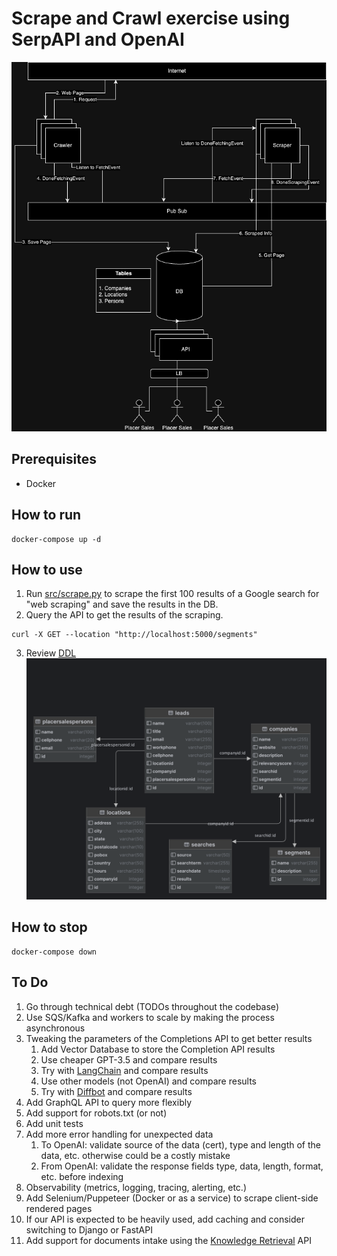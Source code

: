 # Scrape and Crawl exercise using SerpAPI and OpenAI
![edos.png](docs%2Fedos.png)
## Prerequisites
  - Docker

## How to run
```shell
docker-compose up -d
```

## How to use
1. Run [src/scrape.py](src/scrape.py) to scrape the first 100 results of a Google search for "web scraping" and save the results in the DB.
2. Query the API to get the results of the scraping.
```shell
curl -X GET --location "http://localhost:5000/segments"
```
3. Review [DDL](db/schema.sql)
   ![schema.png](schema/schema.png)

## How to stop
```shell
docker-compose down
```

## To Do
1. Go through technical debt (TODOs throughout the codebase)
2. Use SQS/Kafka and workers to scale by making the process asynchronous
3. Tweaking the parameters of the Completions API to get better results 
   1. Add Vector Database to store the Completion API results 
   2. Use cheaper GPT-3.5 and compare results
   3. Try with [LangChain](https://anileo.medium.com/building-a-web-scraper-for-scraping-contact-information-from-google-search-a2d9ff53f9ba) and compare results 
   4. Use other models (not OpenAI) and compare results
   5. Try with [Diffbot](https://app.diffbot.com/get-started/) and compare results
4. Add GraphQL API to query more flexibly
5. Add support for robots.txt (or not)
6. Add unit tests 
7. Add more error handling for unexpected data
   1. To OpenAI: validate source of the data (cert), type and length of the data, etc. otherwise could be a costly mistake
   2. From OpenAI: validate the response fields type, data, length, format, etc. before indexing
8. Observability (metrics, logging, tracing, alerting, etc.)
9. Add Selenium/Puppeteer (Docker or as a service) to scrape client-side rendered pages
10. If our API is expected to be heavily used, add caching and consider switching to Django or FastAPI
11. Add support for documents intake using the [Knowledge Retrieval](https://platform.openai.com/docs/assistants/tools/knowledge-retrieval) API
